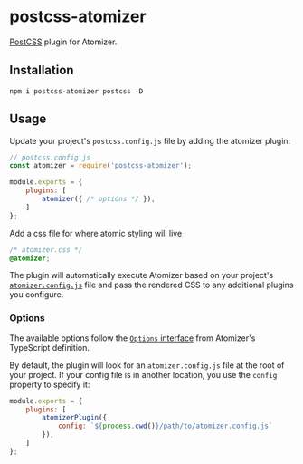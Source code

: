# postcss-atomizer

[PostCSS](https://postcss.org/) plugin for Atomizer.

## Installation

```shell
npm i postcss-atomizer postcss -D
```

## Usage

Update your project's `postcss.config.js` file by adding the atomizer plugin:

```js
// postcss.config.js
const atomizer = require('postcss-atomizer');

module.exports = {
    plugins: [
        atomizer({ /* options */ }),
    ]
};
```

Add a css file for where atomic styling will live

```css
/* atomizer.css */
@atomizer;
```

The plugin will automatically execute Atomizer based on your project's [`atomizer.config.js`](https://acss-io.github.io/atomizer/configuration.html) file and pass the rendered CSS to any additional plugins you configure.

### Options

The available options follow the [`Options` interface](https://github.com/acss-io/atomizer/blob/main/packages/atomizer/index.d.ts) from Atomizer's TypeScript definition.

By default, the plugin will look for an `atomizer.config.js` file at the root of your project. If your config file is in another location, you use the `config` property to specify it:

```js
module.exports = {
    plugins: [
        atomizerPlugin({
            config: `${process.cwd()}/path/to/atomizer.config.js`
        }),
    ]
};
```
